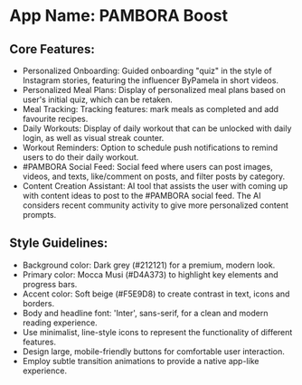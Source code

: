# **App Name**: PAMBORA Boost

## Core Features:

- Personalized Onboarding: Guided onboarding "quiz" in the style of Instagram stories, featuring the influencer ByPamela in short videos.
- Personalized Meal Plans: Display of personalized meal plans based on user's initial quiz, which can be retaken.
- Meal Tracking: Tracking features: mark meals as completed and add favourite recipes.
- Daily Workouts: Display of daily workout that can be unlocked with daily login, as well as visual streak counter.
- Workout Reminders: Option to schedule push notifications to remind users to do their daily workout.
- #PAMBORA Social Feed: Social feed where users can post images, videos, and texts, like/comment on posts, and filter posts by category.
- Content Creation Assistant: AI tool that assists the user with coming up with content ideas to post to the #PAMBORA social feed. The AI considers recent community activity to give more personalized content prompts.

## Style Guidelines:

- Background color: Dark grey (#212121) for a premium, modern look.
- Primary color: Mocca Musi (#D4A373) to highlight key elements and progress bars.
- Accent color: Soft beige (#F5E9D8) to create contrast in text, icons and borders.
- Body and headline font: 'Inter', sans-serif, for a clean and modern reading experience.
- Use minimalist, line-style icons to represent the functionality of different features.
- Design large, mobile-friendly buttons for comfortable user interaction.
- Employ subtle transition animations to provide a native app-like experience.